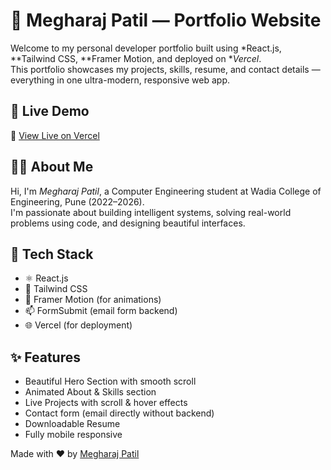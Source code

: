 # 💼 Megharaj Patil — Portfolio Website

Welcome to my personal developer portfolio built using *React.js, **Tailwind CSS, **Framer Motion, and deployed on **Vercel*.  
This portfolio showcases my projects, skills, resume, and contact details — everything in one ultra-modern, responsive web app.

## 🚀 Live Demo

🔗 [View Live on Vercel](https://megharaj-portfolio.vercel.app)

## 🧑‍💻 About Me

Hi, I'm *Megharaj Patil*, a Computer Engineering student at Wadia College of Engineering, Pune (2022–2026).  
I'm passionate about building intelligent systems, solving real-world problems using code, and designing beautiful interfaces.

## 📌 Tech Stack

- ⚛ React.js
- 🎨 Tailwind CSS
- 🎥 Framer Motion (for animations)
- 📫 FormSubmit (email form backend)
- 🌐 Vercel (for deployment)

## ✨ Features

- Beautiful Hero Section with smooth scroll
- Animated About & Skills section
- Live Projects with scroll & hover effects
- Contact form (email directly without backend)
- Downloadable Resume
- Fully mobile responsive

Made with ❤ by [Megharaj Patil](https://github.com/Megharaj30)
